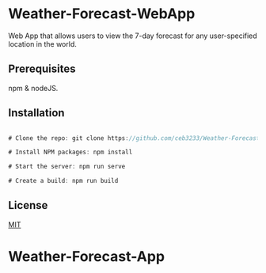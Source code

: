 # Weather-Forecast-WebApp

Web App that allows users to view the 7-day forecast for any user-specified
location in the world.

## Prerequisites

npm & nodeJS.



## Installation
```javascript

# Clone the repo: git clone https://github.com/ceb3233/Weather-Forecast-App.git

# Install NPM packages: npm install

# Start the server: npm run serve 

# Create a build: npm run build

```

## License

[MIT](https://choosealicense.com/licenses/mit/)
# Weather-Forecast-App
